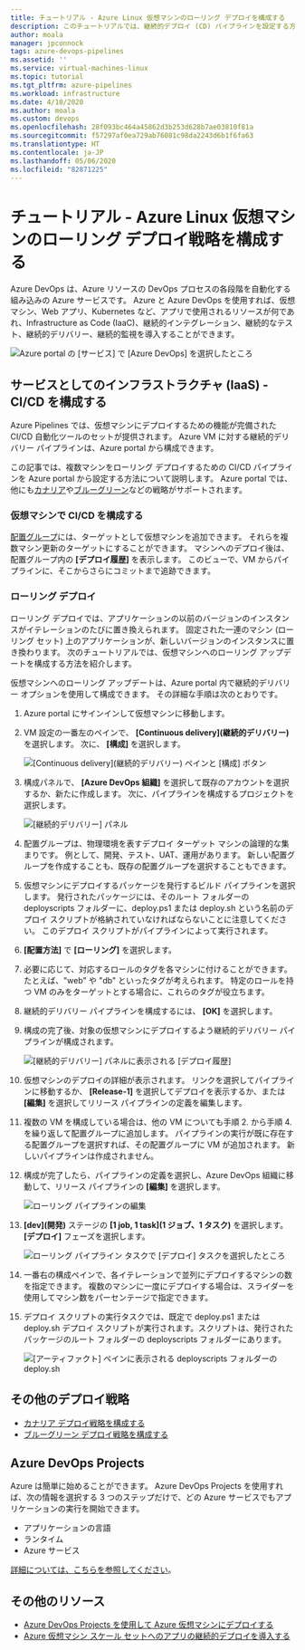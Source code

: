 ```yaml
---
title: チュートリアル - Azure Linux 仮想マシンのローリング デプロイを構成する
description: このチュートリアルでは、継続的デプロイ (CD) パイプラインを設定する方法について説明します。 このパイプラインは、ローリング デプロイ戦略を使用して Azure Linux 仮想マシンのグループを増分更新します。
author: moala
manager: jpconnock
tags: azure-devops-pipelines
ms.assetid: ''
ms.service: virtual-machines-linux
ms.topic: tutorial
ms.tgt_pltfrm: azure-pipelines
ms.workload: infrastructure
ms.date: 4/10/2020
ms.author: moala
ms.custom: devops
ms.openlocfilehash: 28f093bc464a45862d3b253d628b7ae03810f81a
ms.sourcegitcommit: f57297af0ea729ab76081c98da2243d6b1f6fa63
ms.translationtype: HT
ms.contentlocale: ja-JP
ms.lasthandoff: 05/06/2020
ms.locfileid: "82871225"
---
```

# <a name="tutorial---configure-the-rolling-deployment-strategy-for-azure-linux-virtual-machines"></a>チュートリアル - Azure Linux 仮想マシンのローリング デプロイ戦略を構成する

Azure DevOps は、Azure リソースの DevOps プロセスの各段階を自動化する組み込みの Azure サービスです。 Azure と Azure DevOps を使用すれば、仮想マシン、Web アプリ、Kubernetes など、アプリで使用されるリソースが何であれ、Infrastructure as Code (IaaC)、継続的インテグレーション、継続的なテスト、継続的デリバリー、継続的監視を導入することができます。

![Azure portal の [サービス] で [Azure DevOps] を選択したところ](media/tutorial-devops-azure-pipelines-classic/azdevops-view.png)

## <a name="infrastructure-as-a-service-iaas---configure-cicd"></a>サービスとしてのインフラストラクチャ (IaaS) - CI/CD を構成する

Azure Pipelines では、仮想マシンにデプロイするための機能が完備された CI/CD 自動化ツールのセットが提供されます。 Azure VM に対する継続的デリバリー パイプラインは、Azure portal から構成できます。

この記事では、複数マシンをローリング デプロイするための CI/CD パイプラインを Azure portal から設定する方法について説明します。 Azure portal では、他にも[カナリア](https://aka.ms/AA7jdrz)や[ブルーグリーン](https://aka.ms/AA83fwu)などの戦略がサポートされます。

### <a name="configure-cicd-on-virtual-machines"></a>仮想マシンで CI/CD を構成する

[配置グループ](https://docs.microsoft.com/azure/devops/pipelines/release/deployment-groups)には、ターゲットとして仮想マシンを追加できます。 それらを複数マシン更新のターゲットにすることができます。 マシンへのデプロイ後は、配置グループ内の **[デプロイ履歴]** を表示します。 このビューで、VM からパイプラインに、そこからさらにコミットまで追跡できます。

### <a name="rolling-deployments"></a>ローリング デプロイ

ローリング デプロイでは、アプリケーションの以前のバージョンのインスタンスがイテレーションのたびに置き換えられます。 固定された一連のマシン (ローリング セット) 上のアプリケーションが、新しいバージョンのインスタンスに置き換わります。 次のチュートリアルでは、仮想マシンへのローリング アップデートを構成する方法を紹介します。

仮想マシンへのローリング アップデートは、Azure portal 内で継続的デリバリー オプションを使用して構成できます。 その詳細な手順は次のとおりです。

1. Azure portal にサインインして仮想マシンに移動します。
1. VM 設定の一番左のペインで、 **[Continuous delivery]\(継続的デリバリー\)** を選択します。 次に、 **[構成]** を選択します。

   ![[Continuous delivery]\(継続的デリバリー\) ペインと [構成] ボタン](media/tutorial-devops-azure-pipelines-classic/azure-devops-configure.png)

1. 構成パネルで、 **[Azure DevOps 組織]** を選択して既存のアカウントを選択するか、新たに作成します。 次に、パイプラインを構成するプロジェクトを選択します。  

   ![[継続的デリバリー] パネル](media/tutorial-devops-azure-pipelines-classic/azure-devops-rolling.png)

1. 配置グループは、物理環境を表すデプロイ ターゲット マシンの論理的な集まりです。 例として、開発、テスト、UAT、運用があります。 新しい配置グループを作成することも、既存の配置グループを選択することもできます。
1. 仮想マシンにデプロイするパッケージを発行するビルド パイプラインを選択します。 発行されたパッケージには、そのルート フォルダーの deployscripts フォルダーに、deploy.ps1 または deploy.sh という名前のデプロイ スクリプトが格納されていなければならないことに注意してください。 このデプロイ スクリプトがパイプラインによって実行されます。
1. **[配置方法]** で **[ローリング]** を選択します。
1. 必要に応じて、対応するロールのタグを各マシンに付けることができます。 たとえば、"web" や "db" といったタグが考えられます。 特定のロールを持つ VM のみをターゲットとする場合に、これらのタグが役立ちます。
1. 継続的デリバリー パイプラインを構成するには、 **[OK]** を選択します。
1. 構成の完了後、対象の仮想マシンにデプロイするよう継続的デリバリー パイプラインが構成されます。  

   ![[継続的デリバリー] パネルに表示される [デプロイ履歴]](media/tutorial-devops-azure-pipelines-classic/azure-devops-deployment-history.png)

1. 仮想マシンのデプロイの詳細が表示されます。 リンクを選択してパイプラインに移動するか、 **[Release-1]** を選択してデプロイを表示するか、または **[編集]** を選択してリリース パイプラインの定義を編集します。

1. 複数の VM を構成している場合は、他の VM についても手順 2. から手順 4. を繰り返して配置グループに追加します。 パイプラインの実行が既に存在する配置グループを選択すれば、その配置グループに VM が追加されます。 新しいパイプラインは作成されません。
1. 構成が完了したら、パイプラインの定義を選択し、Azure DevOps 組織に移動して、リリース パイプラインの **[編集]** を選択します。

   ![ローリング パイプラインの編集](media/tutorial-devops-azure-pipelines-classic/azure-devops-rolling-pipeline.png)

1. **[dev]\(開発\)** ステージの **[1 job, 1 task]\(1 ジョブ、1 タスク\)** を選択します。 **[デプロイ]** フェーズを選択します。

   ![ローリング パイプライン タスクで [デプロイ] タスクを選択したところ](media/tutorial-devops-azure-pipelines-classic/azure-devops-rolling-pipeline-tasks.png)

1. 一番右の構成ペインで、各イテレーションで並列にデプロイするマシンの数を指定できます。 複数のマシンに一度にデプロイする場合は、スライダーを使用してマシン数をパーセンテージで指定できます。  

1. デプロイ スクリプトの実行タスクでは、既定で deploy.ps1 または deploy.sh デプロイ スクリプトが実行されます。スクリプトは、発行されたパッケージのルート フォルダーの deployscripts フォルダーにあります。

   ![[アーティファクト] ペインに表示される deployscripts フォルダーの deploy.sh](media/tutorial-deployment-strategy/package.png)

## <a name="other-deployment-strategies"></a>その他のデプロイ戦略

- [カナリア デプロイ戦略を構成する](https://aka.ms/AA7jdrz)
- [ブルーグリーン デプロイ戦略を構成する](https://aka.ms/AA83fwu)

## <a name="azure-devops-projects"></a>Azure DevOps Projects

Azure は簡単に始めることができます。 Azure DevOps Projects を使用すれば、次の情報を選択する 3 つのステップだけで、どの Azure サービスでもアプリケーションの実行を開始できます。

- アプリケーションの言語
- ランタイム
- Azure サービス
 
[詳細については、こちらを参照してください](https://azure.microsoft.com/features/devops-projects/)。
 
## <a name="additional-resources"></a>その他のリソース

- [Azure DevOps Projects を使用して Azure 仮想マシンにデプロイする](https://docs.microsoft.com/azure/devops-project/azure-devops-project-vms)
- [Azure 仮想マシン スケール セットへのアプリの継続的デプロイを導入する](https://docs.microsoft.com/azure/devops/pipelines/apps/cd/azure/deploy-azure-scaleset)
